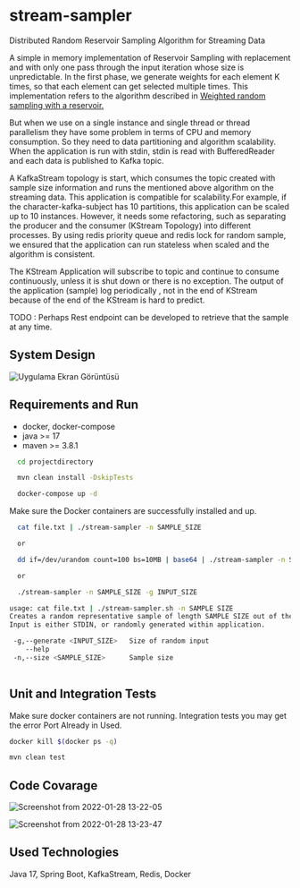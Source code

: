 # stream-sampler

Distributed Random Reservoir Sampling Algorithm for Streaming Data

A simple in memory implementation of Reservoir Sampling with replacement and with only one pass through the input iteration whose
size is unpredictable. In the first phase, we generate weights for each element K times, so that each element can get selected
multiple times. This implementation refers to the algorithm described
in [Weighted random sampling with a reservoir.](https://www.researchgate.net/publication/222728123_Weighted_random_sampling_with_a_reservoir)

But when we use on a single instance and single thread or thread parallelism they have some problem in terms of CPU and memory
consumption. So they need to data partitioning and algorithm scalability. When the application is run with stdin, stdin is read
with BufferedReader and each data is published to Kafka topic.

A KafkaStream topology is start, which consumes the topic created with sample size information and runs the mentioned above
algorithm on the streaming data. This application is compatible for scalability.For example, if the character-kafka-subject has 10
partitions, this application can be scaled up to 10 instances. However, it needs some refactoring, such as separating the producer
and the consumer (KStream Topology) into different processes. By using redis priority queue and redis lock for random sample, we
ensured that the application can run stateless when scaled and the algorithm is consistent.

The KStream Application will subscribe to topic and continue to consume continuously, unless it is shut down or there is no
exception. The output of the application (sample)  log periodically , not in the end of KStream because of the end of the KStream
is hard to predict.

TODO : Perhaps Rest endpoint can be developed to retrieve that the sample at any time.

## System Design

![Uygulama Ekran Görüntüsü](https://via.placeholder.com/468x300?text=App+Screenshot+Here)

## Requirements and Run

* docker, docker-compose
* java  >= 17
* maven >= 3.8.1

```bash 
  cd projectdirectory

  mvn clean install -DskipTests

  docker-compose up -d

```

Make sure the Docker containers are successfully installed and up.

```bash 
  cat file.txt | ./stream-sampler -n SAMPLE_SIZE

  or

  dd if=/dev/urandom count=100 bs=10MB | base64 | ./stream-sampler -n SAMPLE_SIZE

  or

  ./stream-sampler -n SAMPLE_SIZE -g INPUT_SIZE

```

```bash 
usage: cat file.txt | ./stream-sampler.sh -n SAMPLE SIZE
Creates a random representative sample of length SAMPLE SIZE out of the input.
Input is either STDIN, or randomly generated within application.

 -g,--generate <INPUT_SIZE>   Size of random input
    --help
 -n,--size <SAMPLE_SIZE>      Sample size
  
```

## Unit and Integration Tests

Make sure docker containers are not running. Integration tests you may get the error Port Already in Used.

```bash 
docker kill $(docker ps -q)
```

```bash
mvn clean test
```

## Code Covarage
![Screenshot from 2022-01-28 13-22-05](https://user-images.githubusercontent.com/17534654/151549490-24c6560a-8d89-4cfb-ac1c-7bba71091462.png)

![Screenshot from 2022-01-28 13-23-47](https://user-images.githubusercontent.com/17534654/151549522-17522426-2cea-4ae3-88fd-10e02f7c9200.png)

## Used Technologies

Java 17, Spring Boot, KafkaStream, Redis, Docker

